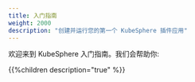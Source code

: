 ```yaml
---
title: 入门指南
weight: 2000
description: "创建并运行您的第一个 KubeSphere 插件应用"
---
```


欢迎来到 KubeSphere 入门指南。我们会帮助你:

{{%children description="true" %}}